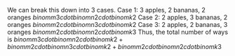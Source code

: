 We can break this down into 3 cases.
Case 1: 3 apples, 2 bananas, 2 oranges
$binom{m}{3} cdot binom{n}{2} cdot binom{k}{2}$
Case 2: 2 apples, 3 bananas, 2 oranges
$binom{m}{2} cdot binom{n}{3} cdot binom{k}{2}$
Case 3: 2 apples, 2 bananas, 3 oranges
$binom{m}{2} cdot binom{n}{2} cdot binom{k}{3}$
Thus, the total number of ways is $binom{m}{3} cdot binom{n}{2} cdot binom{k}{2} + binom{m}{2} cdot binom{n}{3} cdot binom{k}{2} + binom{m}{2} cdot binom{n}{2} cdot binom{k}{3}$
